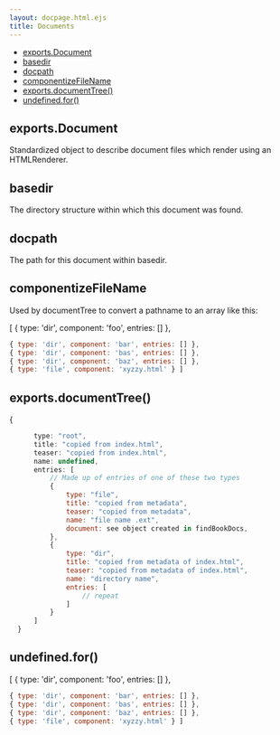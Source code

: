 ```yaml
---
layout: docpage.html.ejs
title: Documents
---
```

  - [exports.Document](#exportsdocument)
  - [basedir](#basedir)
  - [docpath](#docpath)
  - [componentizeFileName](#componentizefilename)
  - [exports.documentTree()](#exportsdocumenttree)
  - [undefined.for()](#undefinedfor)

## exports.Document

  Standardized object to describe document files which render using an HTMLRenderer.

## basedir

  The directory structure within which this document was found.

## docpath

  The path for this document within basedir.

## componentizeFileName

  Used by documentTree to convert a pathname to an array like this:
  
  [ { type: 'dir', component: 'foo', entries: [] },
```js
{ type: 'dir', component: 'bar', entries: [] },
{ type: 'dir', component: 'bas', entries: [] },
{ type: 'dir', component: 'baz', entries: [] },
{ type: 'file', component: 'xyzzy.html' } ]
```

## exports.documentTree()

  {
```js
      type: "root",
      title: "copied from index.html",
      teaser: "copied from index.html",
      name: undefined,
      entries: [
          // Made up of entries of one of these two types
          {
              type: "file",
              title: "copied from metadata",
              teaser: "copied from metadata",
              name: "file name .ext",
              document: see object created in findBookDocs,
          },
          {
              type: "dir",
              title: "copied from metadata of index.html",
              teaser: "copied from metadata of index.html",
              name: "directory name",
              entries: [
                  // repeat
              ]
          }
      ]
  }
```

## undefined.for()

  [ { type: 'dir', component: 'foo', entries: [] },
```js
{ type: 'dir', component: 'bar', entries: [] },
{ type: 'dir', component: 'bas', entries: [] },
{ type: 'dir', component: 'baz', entries: [] },
{ type: 'file', component: 'xyzzy.html' } ]
```

